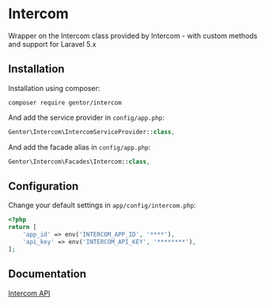 Intercom
===============

Wrapper on the Intercom class provided by Intercom - with custom methods and support for Laravel 5.x

Installation
------------

Installation using composer:

```
composer require gentor/intercom
```


And add the service provider in `config/app.php`:

```php
Gentor\Intercom\IntercomServiceProvider::class,
```

And add the facade alias in `config/app.php`:

```php
Gentor\Intercom\Facades\Intercom::class,
```

Configuration
-------------

Change your default settings in `app/config/intercom.php`:

```php
<?php
return [
    'app_id' => env('INTERCOM_APP_ID', '****'),
    'api_key' => env('INTERCOM_API_KEY', '********'),
];
```


Documentation
-------------

[Intercom API](https://github.com/intercom/intercom-php)

